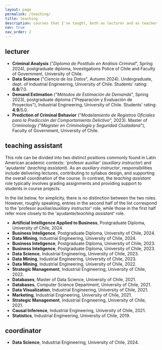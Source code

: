 ```yaml
---
layout: page
permalink: /teaching/
title: teaching
description: courses that I've taught, both as lecturer and as teacher assistant.
nav: true
nav_order: 2
---
```


<!-- For now, this page is assumed to be a static description of your courses. You can convert it to a collection similar to `_projects/` so that you can have a dedicated page for each course.

Organize your courses by years, topics, or universities, however you like!
 -->

## lecturer

- **Criminal Analysis** ("*Diploma de Postítulo en Análisis Criminal*", Spring 2024), postgraduate diploma, Investigations Police of Chile and Faculty of Government, University of Chile.
- **Data Science** ("*Ciencia de los Datos*", Autumn 2024). Undergraduate, dept. of Industrial Engineering, University of Chile. Students' rating: **6.8**/7.0.
- **Demand Estimation** ("*Métodos de Estimación de Demanda*", Spring 2023), postgraduate diploma ("Preparación y Evaluación de Proyectos"), Industrial Engineering, University of Chile. Students' rating: **4.9**/5.0.
- **Prediction of Criminal Behavior** ("*Modelamiento de Registros Oficiales para la Predicción del Comportamiento Delictivo*", 2023). Master of Criminology ("*Magíster en Criminología y Seguridad Ciudadana*"), Faculty of Government, University of Chile.



## teaching assistant

<!-- This role can be subdivided as both 'auxiliary teacher' (*profesor auxiliar*), in which the role consists into teaching students, contributing to organize the syllabus, amongst other tasks. Also, it is listed a different role, which could be translated as assistant (*ayudante*), where the role is to grade evaluations, assist students in course projects, amongst others. Here they are mixed, but roughfly the latter half are almost all 'auxiliary' roles, and the first half, assistant as described. -->

This role can be divided into two distinct positions commonly found in Latin American academic contexts: 'profesor auxiliar' (*auxiliary instructor*) and 'ayudante' (*teaching assistant*). As an *auxiliary instructor*, responsibilities include delivering lectures, contributing to syllabus design, and supporting the overall coordination of the course. In contrast, the *teaching assistant* role typically involves grading assignments and providing support to students in course projects.

In the list below, for simplicity, there is no distinction between the two roles. However, roughly speaking, entries in the second half of the list correspond to the 'profesor auxiliar/*auxiliary instructor*' role, while those in the first half refer more closely to the 'ayudante/*teaching assistant*' role.


- **Artificial Intelligence Applied to Business**, Postgraduate Diploma, University of Chile, 2024.
- **Business Inteligence**, Postgraduate Diploma, University of Chile, 2024.
- **Data Mining**, Industrial Engineering, University of Chile, 2024.
- **Business Inteligence**, Postgraduate Diploma, University of Chile, 2023.
- **Business Inteligence**, Postgraduate Diploma, University of Chile, 2023.
- **Data Science**, Industrial Engineering, University of Chile, 2023.
- **Data Mining**, Industrial Engineering, University of Chile, 2023.
- **Data Mining**, Industrial Engineering, University of Chile, 2022.
- **Strategic Management**, Industrial Engineering, University of Chile, 2022.
- **Databases**, Master of Data Science, University of Chile, 2021.
- **Databases**, Computer Science Department, University of Chile, 2021.
- **Data Visualization**, Industrial Engineering, University of Chile, 2021.
- **Marketing**, Industrial Engineering, University of Chile, 2021.
- **Strategic Management**, Industrial Engineering, University of Chile, 2021.
- **Causal Inference**, Industrial Engineering, University of Chile, 2021.
- **Statistics**, Industrial Engineering, University of Chile, 2019.


## coordinator
- **Data Science**, Industrial Engineering, University of Chile, 2024.


